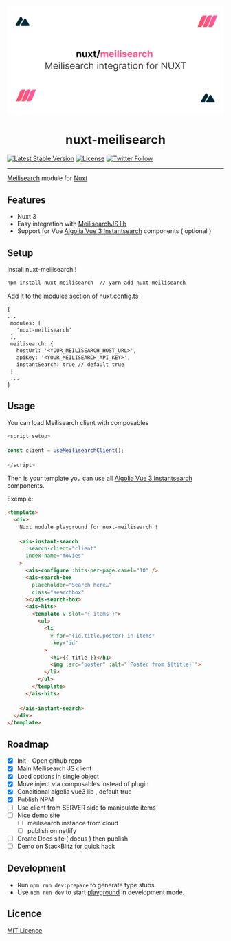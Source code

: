 ![@nuxtjs/supabase](./docs/static/preview.png)


<h1 align='center'>
nuxt-meilisearch
</h1>
<p align='center'>

[![Latest Stable Version](https://img.shields.io/npm/v/nuxt-meilisearch.svg?style=for-the-badge)](https://www.npmjs.com/package/nuxt-meilisearch) [![License](https://img.shields.io/npm/l/nuxt-meilisearch.svg?style=for-the-badge)](https://www.npmjs.com/package/nuxt-meilisearch) [![Twitter Follow](https://img.shields.io/twitter/follow/xlanex6?color=1DA1F2&logo=twitter&style=for-the-badge)](https://twitter.com/xlanex6)

</p>

---

[Meilisearch](https://www.meilisearch.com/) module for [Nuxt](https://v3.nuxtjs.org/)

## Features

 - Nuxt 3
 - Easy integration with [MeilisearchJS lib](https://github.com/meilisearch/instant-meilisearch)
 - Support for Vue [Algolia Vue 3 Instantsearch](https://github.com/algolia/vue-instantsearch) components ( optional ) 

 ## Setup 

 Install nuxt-meilisearch !

 ```bash
npm install nuxt-meilisearch  // yarn add nuxt-meilisearch
 ```

Add it to the modules section of nuxt.config.ts

 ```javascript[nuxt.config.js]
{
 ...
  modules: [
    'nuxt-meilisearch'
  ],
  meilisearch: {
    hostUrl: '<YOUR_MEILISEARCH_HOST_URL>',
    apiKey: '<YOUR_MEILISEARCH_API_KEY>',
    instantSearch: true // default true
  }
  ...
}
```

## Usage

You can load Meilisearch client with composables 

```javascript
<script setup>

const client = useMeilisearchClient();

</script>

```

Then is your template you can use all [Algolia Vue 3 Instantsearch](https://github.com/algolia/vue-instantsearch) components. 

Exemple: 

```html
<template>
  <div>
    Nuxt module playground for nuxt-meilisearch !

    <ais-instant-search
      :search-client="client"
      index-name="movies"
    >
      <ais-configure :hits-per-page.camel="10" />
      <ais-search-box
        placeholder="Search here…"
        class="searchbox"
      ></ais-search-box>
      <ais-hits>
        <template v-slot="{ items }">
          <ul>
            <li
              v-for="{id,title,poster} in items"
              :key="id"
            >
              <h1>{{ title }}</h1>
              <img :src="poster" :alt="`Poster from ${title}`">
            </li>
          </ul>
        </template>
      </ais-hits>

    </ais-instant-search>
  </div>
</template>
```


## Roadmap

- [x] Init - Open github repo
- [x] Main Meilisearch JS client
- [x] Load options in single object
- [x] Move inject via composables instead of plugin
- [x] Conditional algolia vue3 lib , default true
- [x] Publish NPM
- [ ] Use client from SERVER side to manipulate items
- [ ] Nice demo site
  - [ ] meilisearch instance from cloud
  - [ ] publish on netlify
- [ ] Create Docs site ( docus ) then publish
- [ ] Demo on StackBlitz for quick hack

## Development

- Run `npm run dev:prepare` to generate type stubs.
- Use `npm run dev` to start [playground](./playground) in development mode.

## Licence

[MIT Licence](./LICENCE)


<!-- Badges -->

<!-- [npm-version-src]: https://img.shields.io/npm/v/@nuxtjs/partytown/latest.svg
[npm-version-href]: https://npmjs.com/package/@nuxtjs/partytown
[npm-downloads-src]: https://img.shields.io/npm/dm/@nuxtjs/partytown.svg
[npm-downloads-href]: https://npmjs.com/package/@nuxtjs/partytown
[github-actions-ci-src]: https://github.com/nuxt-community/partytown-module/workflows/ci/badge.svg
[github-actions-ci-href]: https://github.com/nuxt-community/partytown-module/actions?query=workflow%3Aci
[codecov-src]: https://img.shields.io/codecov/c/github/nuxt-community/partytown-module.svg
[codecov-href]: https://codecov.io/gh/nuxt-community/partytown-module
[license-src]: https://img.shields.io/npm/l/@nuxtjs/partytown.svg
[license-href]: https://npmjs.com/package/@nuxtjs/partytown -->
